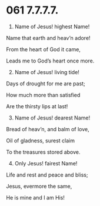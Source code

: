 # 061 7.7.7.7.

1.  Name of Jesus! highest Name!

Name that earth and heav’n adore!

From the heart of God it came,

Leads me to God’s heart once more.

2.  Name of Jesus! living tide!

Days of drought for me are past;

How much more than satisfied

Are the thirsty lips at last!

3.  Name of Jesus! dearest Name!

Bread of heav’n, and balm of love,

Oil of gladness, surest claim

To the treasures stored above.

4.  Only Jesus! fairest Name!

Life and rest and peace and bliss;

Jesus, evermore the same,

He is mine and I am His!

